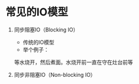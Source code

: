 # 常见的IO模型

1. 同步阻塞IO（Blocking IO）

    - 传统的IO模型
    - 举个例子：
    
    等水烧开，然后煮面。水烧开前一直在守在灶台前等
    
    
2. 同步非阻塞IO（Non-blocking IO）